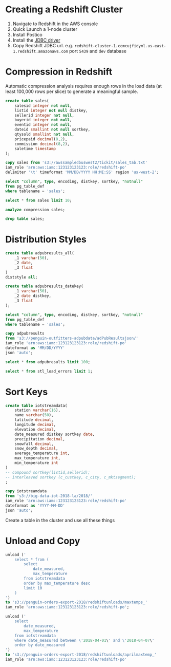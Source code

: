 # Creating a Redshift Cluster

1. Navigate to Redshift in the AWS console
2. Quick Launch a 1-node cluster
3. Install Postico
4. Install the [JDBC driver](https://docs.aws.amazon.com/redshift/latest/mgmt/configure-jdbc-connection.html#download-jdbc-driver)
5. Copy Redshift JDBC url. e.g. `redshift-cluster-1.ccmcujfidyml.us-east-1.redshift.amazonaws.com` port `5439` and `dev` database

# Compression in Redshift

Automatic compression analysis requires enough rows in the load data (at least 100,000 rows per slice) to generate a meaningful sample.

```sql
create table sales(
    salesid integer not null,
    listid integer not null distkey,
    sellerid integer not null,
    buyerid integer not null,
    eventid integer not null,
    dateid smallint not null sortkey,
    qtysold smallint not null,
    pricepaid decimal(8,2),
    commission decimal(8,2),
    saletime timestamp
);

copy sales from 's3://awssampledbuswest2/tickit/sales_tab.txt'
iam_role 'arn:aws:iam::123123123123:role/redshift-po'
delimiter '\t' timeformat 'MM/DD/YYYY HH:MI:SS' region 'us-west-2';

select "column", type, encoding, distkey, sortkey, "notnull" 
from pg_table_def
where tablename = 'sales';

select * from sales limit 10;

analyze compression sales;

drop table sales;
```

# Distribution Styles

```sql
create table adpubresults_all(
    _1 varchar(50),
    _2 date,
    _3 float
)
diststyle all;

create table adpubresults_datekey(
    _1 varchar(50),
    _2 date distkey,
    _3 float
);

select "column", type, encoding, distkey, sortkey, "notnull" 
from pg_table_def
where tablename = 'sales';

copy adpubresults
from 's3://penguin-outfitters-adpubdata/adPubResultsjson/'
iam_role 'arn:aws:iam::123123123123:role/redshift-po' 
dateformat as 'MM/DD/YYYY'
json 'auto';

select * from adpubresults limit 100;

select * from stl_load_errors limit 1;
```

# Sort Keys

```sql
create table iotstreamdata(
    station varchar(16),
    name varchar(50),
    latitude decimal,
    longitude decimal,
    elevation decimal, 
    date_measured distkey sortkey date,
    precipitation decimal,
    snowfall decimal, 
    snow_depth decimal,
    average_temperature int,
    max_temperature int,
    min_temperature int
)
-- compound sortkey(listid,sellerid);
-- interleaved sortkey (c_custkey, c_city, c_mktsegment);
;

copy iotstreamdata
from 's3://big-data-iot-2018-la/2018/'
iam_role 'arn:aws:iam::123123123123:role/redshift-po' 
dateformat as 'YYYY-MM-DD'
json 'auto';
```

Create a table in the cluster and use all these things

# Unload and Copy

```sql
unload ('
    select * from (
        select 
            date_measured,
            max_temperature
        from iotstreamdata 
        order by max_temperature desc
        limit 10
    )
')
to 's3://penguin-orders-export-2018/redshiftunloads/maxtemps_'
iam_role 'arn:aws:iam::123123123123:role/redshift-po';

unload ('
    select 
        date_measured,
        max_temperature
    from iotstreamdata 
    where date_measured between \'2018-04-01\' and \'2018-04-07\'
    order by date_measured
')
to 's3://penguin-orders-export-2018/redshiftunloads/aprilmaxtemp_'
iam_role 'arn:aws:iam::123123123123:role/redshift-po' 
```


